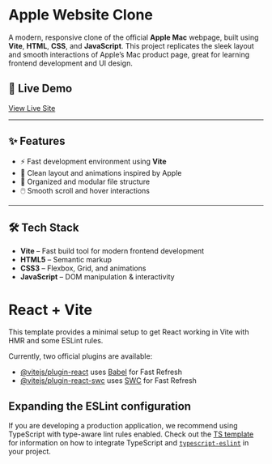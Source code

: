 # Apple Website Clone

A modern, responsive clone of the official **Apple Mac** webpage, built using **Vite**, **HTML**, **CSS**, and **JavaScript**. This project replicates the sleek layout and smooth interactions of Apple’s Mac product page, great for learning frontend development and UI design.

## 🔗 Live Demo

[View Live Site](https://apple-clone2-gyol.vercel.app/)  


---

## ✨ Features

- ⚡ Fast development environment using **Vite**
- 🎨 Clean layout and animations inspired by Apple
- 🧩 Organized and modular file structure
- 🖱️ Smooth scroll and hover interactions

---

## 🛠️ Tech Stack

- **Vite** – Fast build tool for modern frontend development
- **HTML5** – Semantic markup
- **CSS3** – Flexbox, Grid, and animations
- **JavaScript** – DOM manipulation & interactivity

























# React + Vite

This template provides a minimal setup to get React working in Vite with HMR and some ESLint rules.

Currently, two official plugins are available:

- [@vitejs/plugin-react](https://github.com/vitejs/vite-plugin-react/blob/main/packages/plugin-react) uses [Babel](https://babeljs.io/) for Fast Refresh
- [@vitejs/plugin-react-swc](https://github.com/vitejs/vite-plugin-react/blob/main/packages/plugin-react-swc) uses [SWC](https://swc.rs/) for Fast Refresh

## Expanding the ESLint configuration

If you are developing a production application, we recommend using TypeScript with type-aware lint rules enabled. Check out the [TS template](https://github.com/vitejs/vite/tree/main/packages/create-vite/template-react-ts) for information on how to integrate TypeScript and [`typescript-eslint`](https://typescript-eslint.io) in your project.
